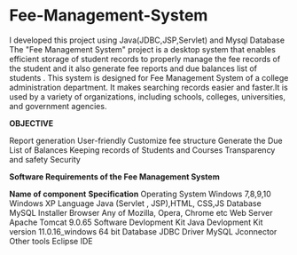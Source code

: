 # Fee-Management-System
I developed this project using Java(JDBC,JSP,Servlet) and Mysql Database
The "Fee Management System" project is a desktop system that enables efficient storage of student records to properly manage the fee records of  the student and it also generate fee reports and  due balances list of students . This system is designed for Fee Management System of a college administration department. It makes searching records easier and faster.It is used by a variety of organizations, including schools, colleges, universities, and government agencies.

**OBJECTIVE**

Report generation
User-friendly
Customize fee structure
Generate the Due List of Balances
Keeping records of Students and Courses
Transparency and safety
Security

**Software Requirements of the  Fee Management System**

**Name of component**                                     **Specification** 
Operating System                                   Windows 7,8,9,10 Windows XP
 Language                                          Java (Servlet , JSP),HTML, CSS,JS
Database                                           MySQL Installer 
Browser                                            Any of Mozilla, Opera, Chrome etc 
Web Server                                         Apache Tomcat 9.0.65
Software Devlopment Kit                            Java Devlopment Kit version 11.0.16_windows 64 bit 
Database JDBC Driver                               MySQL Jconnector
Other tools                                        Eclipse IDE

